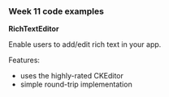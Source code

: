 ### Week 11 code examples

**RichTextEditor**

Enable users to add/edit rich text in your app.

Features:
- uses the highly-rated CKEditor
- simple round-trip implementation
